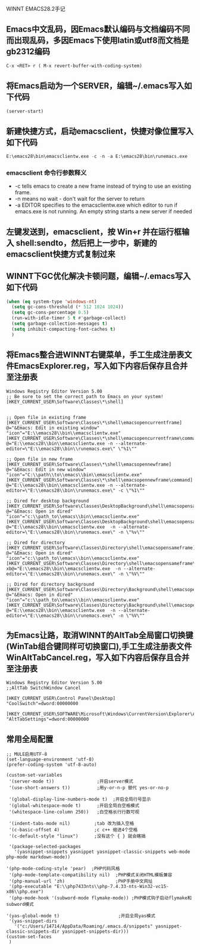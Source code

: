 WINNT EMACS28.2手记

## Emacs中文乱码，因Emacs默认编码与文档编码不同而出现乱码，多因Emacs下使用latin或utf8而文档是gb2312编码
```lisp
C-x <RET> r ( M-x revert-buffer-with-coding-system)
```



## 将Emacs启动为一个SERVER，编辑~/.emacs写入如下代码
```lisp
(server-start)
```

## 新建快捷方式，启动emacsclient，快捷对像位置写入如下代码
```lisp
E:\emacs28\bin\emacsclientw.exe -c -n -a E:\emacs28\bin\runemacs.exe
```
### emacsclient 命令行参数释义
* -c tells emacs to create a new frame instead of trying to use an existing frame.
* -n means no wait - don't wait for the server to return
* -a EDITOR specifies to the emacsclientw.exe which editor to run if emacs.exe is not running. An empty string starts a new server if needed

## 左键发送到，emacsclient，按 Win+r 并在运行框输入 shell:sendto，然后把上一步中，新建的emacsclient快捷方式复制过来

## WINNT下GC优化解决卡顿问题，编辑~/.emacs写入如下代码
```lisp
(when (eq system-type 'windows-nt)
  (setq gc-cons-threshold (* 512 1024 1024))
  (setq gc-cons-percentage 0.5)
  (run-with-idle-timer 5 t #'garbage-collect)
  (setq garbage-collection-messages t)
  (setq inhibit-compacting-font-caches t)
  )
```

## 将Emacs整合进WINNT右键菜单，手工生成注册表文件EmacsExplorer.reg，写入如下内容后保存且合并至注册表
```
Windows Registry Editor Version 5.00
;; Be sure to set the correct path to Emacs on your system!
[HKEY_CURRENT_USER\Software\Classes\*\shell]


;; Open file in existing frame
[HKEY_CURRENT_USER\Software\Classes\*\shell\emacsopencurrentframe]
@="&Emacs: Edit in existing window"
"icon"="E:\\emacs28\\bin\\emacsclientw.exe"
[HKEY_CURRENT_USER\Software\Classes\*\shell\emacsopencurrentframe\command]
@="E:\\emacs28\\bin\\emacsclientw.exe -n --alternate-editor=\"E:\\emacs28\\bin\\runemacs.exe\" \"%1\""

;; Open file in new frame
[HKEY_CURRENT_USER\Software\Classes\*\shell\emacsopennewframe]
@="&Emacs: Edit in new window"
"icon"="C:\\path\\to\\emacs\\bin\\emacsclientw.exe"
[HKEY_CURRENT_USER\Software\Classes\*\shell\emacsopennewframe\command]
@="E:\\emacs28\\bin\\emacsclientw.exe -n --alternate-editor=\"E:\\emacs28\\bin\\runemacs.exe\" -c \"%1\""

;; Dired for desktop background
[HKEY_CURRENT_USER\Software\Classes\DesktopBackground\shell\emacsopensameframe]
@="&Emacs: Open in dired"
"icon"="c:\\path_to\\emacs\\bin\\emacsclientw.exe"
[HKEY_CURRENT_USER\Software\Classes\DesktopBackground\shell\emacsopensameframe\command]
@="E:\\emacs28\\bin\\emacsclientw.exe  -n --alternate-editor=\"E:\\emacs28\\bin\\runemacs.exe\" -n \"%v\""

;; Dired for directory
[HKEY_CURRENT_USER\Software\Classes\Directory\shell\emacsopensameframe]
@="&Emacs: Open in dired"
"icon"="c:\\path_to\\emacs\\bin\\emacsclientw.exe"
[HKEY_CURRENT_USER\Software\Classes\Directory\shell\emacsopensameframe\command]
xb@="E:\\emacs28\\bin\\emacsclientw.exe  -n --alternate-editor=\"E:\\emacs28\\bin\\runemacs.exe\" -n \"%V\""

;; Dired for directory background
[HKEY_CURRENT_USER\Software\Classes\Directory\Background\shell\emacsopensameframe]
@="&Emacs: Open in dired"
"icon"="c:\\path_to\\emacs\\bin\\emacsclientw.exe"
[HKEY_CURRENT_USER\Software\Classes\Directory\Background\shell\emacsopensameframe\command]
@="E:\\emacs28\\bin\\emacsclientw.exe  -n --alternate-editor=\"E:\\emacs28\\bin\\runemacs.exe\" -n \"%V\""

```

## 为Emacs让路，取消WINNT的AltTab全局窗口切换键(WinTab组合键同样可切换窗口),手工生成注册表文件WinAltTabCancel.reg，写入如下内容后保存且合并至注册表
```
Windows Registry Editor Version 5.00
;;AltTab SwitchWindow Cancel

[HKEY_CURRENT_USER\Control Panel\Desktop]
"CoolSwitch"=dword:00000000

[HKEY_CURRENT_USER\SOFTWARE\Microsoft\Windows\CurrentVersion\Explorer\Advanced]
"AltTabSettings"=dword:00000000
```

## 常用全局配置
```
;; MULE启用UTF-8
(set-language-environment 'utf-8)
(prefer-coding-system 'utf-8-auto)

(custom-set-variables
 '(server-mode t))                ;开启server模式
 '(use-short-answers t))          ;用y-or-n-p 替代 yes-or-no-p

 '(global-display-line-numbers-mode t)  ;开启全局行号显示
 '(global-whitespace-mode t)      ;开启全局白空格模式
 '(whitespace-line-column 250))   ;白空格长行行数可视

 '(indent-tabs-mode nil)         ;tab 改为插入空格
 '(c-basic-offset 4)             ;c c++ 缩进4个空格
 '(c-default-style "linux")      ;没有这个 { } 就会瞎搞

 '(package-selected-packages
   '(yasnippet-snippets yasnippet yasnippet-classic-snippets web-mode php-mode markdown-mode))

'(php-mode-coding-style 'pear)  ;PHP代码风格
 '(php-mode-template-compatibility nil)  ;PHP模式关闭HTML模板兼容
 '(php-manual-url 'zh)                   ;PHP手册中文网址
 '(php-executable "E:\\php7433nts\\php-7.4.33-nts-Win32-vc15-x86\\php.exe")
 '(php-mode-hook '(subword-mode flymake-mode)) ;PHP模式钩子启动flymake和subword模式

'(yas-global-mode t)                      ;开启全局yas模式
 '(yas-snippet-dirs
   '("c:/Users/14714/AppData/Roaming/.emacs.d/snippets" yasnippet-classic-snippets-dir yasnippet-snippets-dir)))
(custom-set-faces
 )

```
